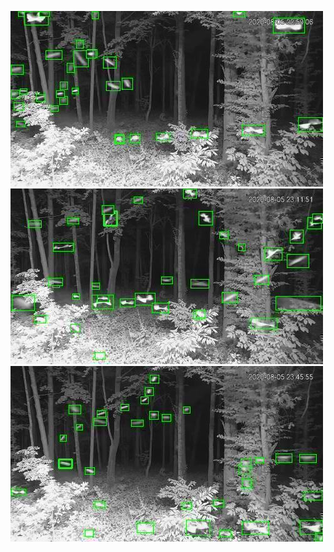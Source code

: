 ![20200805-224109-231114](in/20200805/20200805-224109-231114_0_.jpg)
![20200805-231119-234124](in/20200805/20200805-231119-234124_0_.jpg)
![20200805-234129-000004](in/20200805/20200805-234129-000004_0_.jpg)
